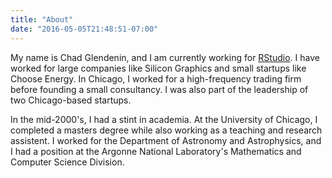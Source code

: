 ```yaml
---
title: "About"
date: "2016-05-05T21:48:51-07:00"
---
```


My name is Chad Glendenin, and I am currently working for [RStudio](https://rstudio.com/).
I have worked for large companies like Silicon Graphics and small startups like
Choose Energy. In Chicago, I worked for a high-frequency trading firm before
founding a small consultancy.
I was also part of the leadership of two Chicago-based startups.

In the mid-2000's, I had a stint in academia. At the University of Chicago,
I completed a masters degree while also working as a teaching and research
assistent. I worked for the Department of Astronomy and Astrophysics, and I
had a position at the Argonne National Laboratory's Mathematics and Computer
Science Division.
